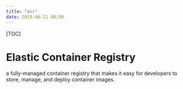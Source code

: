 ```yaml
---
title: "ecr"
date: 2019-06-21 08:50
---
```

[TOC]



# Elastic Container Registry

a fully-managed container registry that makes it easy for developers to store, manage, and deploy container images.

